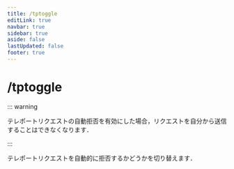 ```yaml
---
title: /tptoggle
editLink: true
navbar: true
sidebar: true
aside: false
lastUpdated: false
footer: true
---
```


# /tptoggle

::: warning

テレポートリクエストの自動拒否を有効にした場合，リクエストを自分から送信することはできなくなります．

:::

テレポートリクエストを自動的に拒否するかどうかを切り替えます．
